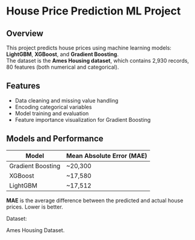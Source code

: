 # House Price Prediction ML Project

## Overview
This project predicts house prices using machine learning models: **LightGBM**, **XGBoost**, and **Gradient Boosting**.  
The dataset is the **Ames Housing dataset**, which contains 2,930 records, 80 features (both numerical and categorical).

## Features
- Data cleaning and missing value handling
- Encoding categorical variables
- Model training and evaluation
- Feature importance visualization for Gradient Boosting

## Models and Performance
| Model                 | Mean Absolute Error (MAE) |
|----------------------|---------------------------|
| Gradient Boosting     | ~20,300                   |
| XGBoost               | ~17,580                   |
| LightGBM              | ~17,512                   |

**MAE** is the average difference between the predicted and actual house prices. Lower is better.  


Dataset:

Ames Housing Dataset.









